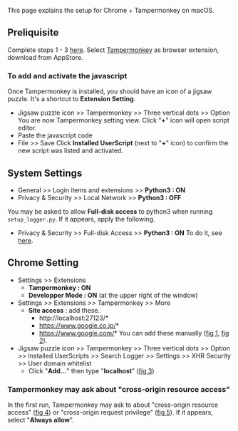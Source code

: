 
This page explains the setup for Chrome + Tampermonkey on macOS.

## Preliquisite
Complete steps 1 - 3 [here](Setup.md). Select  [Tampermonkey](https://www.tampermonkey.net) as browser extension, download from AppStore.

### To add and activate the javascript
Once Tampermonkey is installed, you should have an icon of a jigsaw puzzle. It's a shortcut to **Extension Setting**.
- Jigsaw puzzle icon >> Tampermonkey >> Three vertical dots >> Option
	You are now Tampermonkey setting view. Click "**+**" icon will open script editor.
- Paste the javascript code
- File >> Save
	Click **Installed UserScript** (next to "**+**" icon) to confirm the new script was listed and activated.
	
## System Settings
- General >> Login items and extensions >> **Python3 : ON**
- Privacy & Security >> Local Network >> **Python3 : OFF**

You may be asked to allow **Full-disk access** to python3 when running `setup_logger.py`.
If it appears, apply the following.
- Privacy & Security >> Full-disk Access >> **Python3 : ON**
  To do it, see [here](<Trouble shooting - macOS.md#Set full-disk access>).

## Chrome Setting
- Settings >> Extensions
	- **Tampermonkey : ON**
	- **Developper Mode : ON** (at the upper right of the window)
- Settings >> Extensions >> Tampermonkey >> More
	- **Site access** : add these.
		- http://localhost:27123/*
		- https://www.google.co.jp/*
		- https://www.google.com/*
	You can add these manually ([fig 1](figs/mac_chrome_extension_1.png), [fig 2](figs/mac_chrome_extension_2.png)).
- Jigsaw puzzle icon >> Tampermonkey >> Three vertical dots >> Option 
  \>> Installed UserScripts >> Search Logger >> Settings
  \>> XHR Security >> User domain whitelist
	- Click "**Add...**" then type "**localhost**" ([fig 3](figs/mac_chrome_tampermonkey_xhrsecurity.png))
### Tampermonkey may ask about "cross-origin resource access"
In the first run, Tampermonkey may ask to about "cross-origin resource access" ([fig 4](figs/mac_chrome_xrossorigin_access_permit.png)) or "cross-origin request privilege" ([fig 5](figs/mac_chrome_xrossorigin_request.png)).
If it appears, select "**Always allow**".